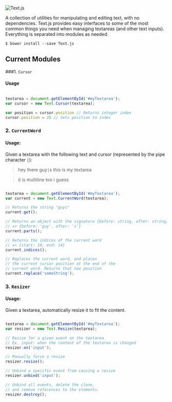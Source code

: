 ![Text.js](http://i.imgur.com/bKsWSRK.png)

A collection of utilities for manipulating and editing text, with no dependencies. Text.js
provides easy interfaces to some of the most common things you need when managing textareas
(and other text inputs). Everything is separated into modules as needed.

```shell
$ bower install --save Text.js
```

## Current Modules

###1. `Cursor`

#### Usage

```javascript

textarea = document.getElementById('#myTextarea');
var cursor = new Text.Cursor(textarea);

var position = cursor.position // Returns integer index
cursor.position = 25 // Sets position to index
```

### 2. `CurrentWord`

#### Usage:

Given a textarea with the following text and cursor (represented by the pipe character `|`):

> hey there guy`|`s this is my textarea

> it is multiline too i guess

```javascript

textarea = document.getElementById('#myTextarea');
var current = new Text.CurrentWord(textarea);

// Returns the string "guys"
current.get();

// Returns an object with the signature {before: string, after: string}
// => {before: 'guy', after: 's'}
current.parts();

// Returns the indices of the current word
// => {start: 10, end: 14}
current.indices();

// Replaces the current word, and places
// the current cursor position at the end of the
// current word. Returns that new position
current.replace('someString');
```

### 3. `Resizer`

#### Usage:

Given a textarea, automatically resize it to fit the content.

```javascript

textarea = document.getElementById('#myTextarea');
var resizer = new Text.Resize(textarea);

// Resize for a given event on the textarea
// Ex. input: when the content of the textarea is changed
resizer.on('input');

// Manually force a resize
resizer.resize();

// Unbind a specific event from causing a resize
resizer.unbind('input');

// Unbind all events, delete the clone,
// and remove references to the elements.
resizer.destroy();
```


